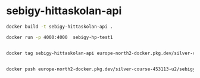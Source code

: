 # sebigy-hittaskolan-api


```bash
docker build -t sebigy-hittaskolan-api .
```

```bash
docker run -p 4000:4000  sebigy-hp-test1
```

```bash

docker tag sebigy-hittaskolan-api europe-north2-docker.pkg.dev/silver-course-453113-u2/sebigy-hittaskolan-api-repo/sebigy-hittaskolan-api-image

```

```bash

docker push europe-north2-docker.pkg.dev/silver-course-453113-u2/sebigy-hittaskolan-api-repo/sebigy-hittaskolan-api-image


```
